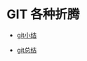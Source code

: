 # GIT 各种折腾

- [git小结](https://github.com/lidawei-ufo/GIT/blob/master/git%E5%B0%8F%E7%BB%93.md)

- [git总结](https://github.com/lidawei-ufo/GIT/blob/master/git%E6%80%BB%E7%BB%93.md)
